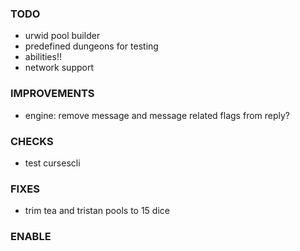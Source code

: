 ### TODO
- urwid pool builder
- predefined dungeons for testing
- abilities!!
- network support

### IMPROVEMENTS
- engine: remove message and message related flags from reply?

### CHECKS
- test cursescli

### FIXES
- trim tea and tristan pools to 15 dice

### ENABLE
